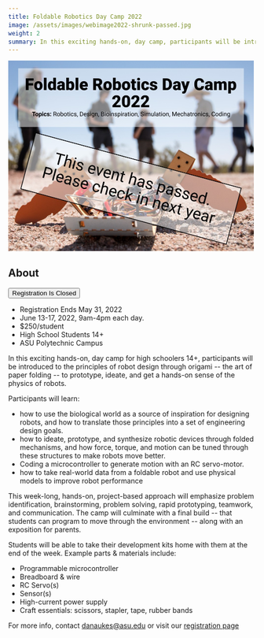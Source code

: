 ```yaml
---
title: Foldable Robotics Day Camp 2022
image: /assets/images/webimage2022-shrunk-passed.jpg
weight: 2
summary: In this exciting hands-on, day camp, participants will be introduced to the principles of robot design through origami -- the art of paper folding -- to prototype, ideate, and get a hands-on sense of the physics of robots.
---
```


<img src="/assets/images/webimage2022-shrunk-passed.jpg" width="500px">

## About

<a href="#"> <button type="button" class="btn btn-primary">Registration Is Closed</button></a>

<!--
<a href="https://specialevents.asu.edu/foldable-robotics-camp"> <button type="button" class="btn btn-primary">Register Now</button></a>
-->

* Registration Ends May 31, 2022
* June 13-17, 2022, 9am-4pm each day.
* $250/student
* High School Students 14+
* ASU Polytechnic Campus

In this exciting hands-on, day camp for high schoolers 14+, participants will be introduced to the principles of robot design through origami -- the art of paper folding -- to prototype, ideate, and get a hands-on sense of the physics of robots.

Participants will learn:

* how to use the biological world as a source of inspiration for designing robots, and how to translate those principles into a set of engineering design goals.
* how to ideate, prototype, and synthesize robotic devices through folded mechanisms, and how force, torque, and motion can be tuned through these structures to make robots move better.
* Coding a microcontroller to generate motion with an RC servo-motor.
* how to take real-world data from a foldable robot and use physical models to improve robot performance

This week-long, hands-on, project-based approach will emphasize problem identification, brainstorming, problem solving, rapid prototyping, teamwork, and communication. The camp will culminate with a final build -- that students can program to move through the environment -- along with an exposition for parents.

Students will be able to take their development kits home with them at the end of the week.  Example parts & materials include:

* Programmable microcontroller
* Breadboard & wire
* RC Servo(s)
* Sensor(s)
* High-current power supply
* Craft essentials: scissors, stapler, tape, rubber bands

For more info, contact <danaukes@asu.edu> or visit our [registration page](#)<!--[registration page](https://specialevents.asu.edu/foldable-robotics-camp)-->
